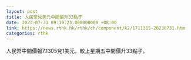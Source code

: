 ```yaml
---
layout: post
title: 人民幣兌美元中間價升33點子
date: 2023-07-31 09:19:23.000000000 +08:00
link: https://news.rthk.hk/rthk/ch/component/k2/1711315-20230731.htm
categories: rthk
---
```


人民幣中間價報7.1305兌1美元，較上星期五中間價升33點子。
